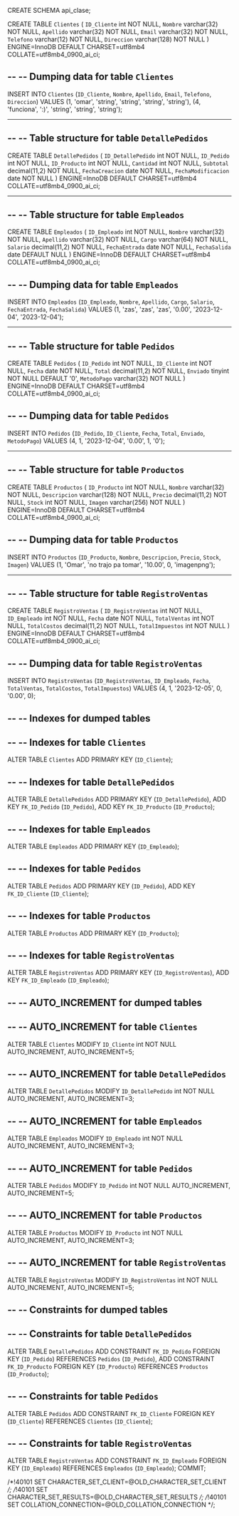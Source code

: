 CREATE SCHEMA api_clase;

CREATE TABLE `Clientes` (
  `ID_Cliente` int NOT NULL,
  `Nombre` varchar(32) NOT NULL,
  `Apellido` varchar(32) NOT NULL,
  `Email` varchar(32) NOT NULL,
  `Telefono` varchar(12) NOT NULL,
  `Direccion` varchar(128) NOT NULL
) ENGINE=InnoDB DEFAULT CHARSET=utf8mb4 COLLATE=utf8mb4_0900_ai_ci;

--
-- Dumping data for table `Clientes`
--

INSERT INTO `Clientes` (`ID_Cliente`, `Nombre`, `Apellido`, `Email`, `Telefono`, `Direccion`) VALUES
(1, 'omar', 'string', 'string', 'string', 'string'),
(4, 'funciona', ':)', 'string', 'string', 'string');

-- --------------------------------------------------------

--
-- Table structure for table `DetallePedidos`
--

CREATE TABLE `DetallePedidos` (
  `ID_DetallePedido` int NOT NULL,
  `ID_Pedido` int NOT NULL,
  `ID_Producto` int NOT NULL,
  `Cantidad` int NOT NULL,
  `Subtotal` decimal(11,2) NOT NULL,
  `FechaCreacion` date NOT NULL,
  `FechaModificacion` date NOT NULL
) ENGINE=InnoDB DEFAULT CHARSET=utf8mb4 COLLATE=utf8mb4_0900_ai_ci;

-- --------------------------------------------------------

--
-- Table structure for table `Empleados`
--

CREATE TABLE `Empleados` (
  `ID_Empleado` int NOT NULL,
  `Nombre` varchar(32) NOT NULL,
  `Apellido` varchar(32) NOT NULL,
  `Cargo` varchar(64) NOT NULL,
  `Salario` decimal(11,2) NOT NULL,
  `FechaEntrada` date NOT NULL,
  `FechaSalida` date DEFAULT NULL
) ENGINE=InnoDB DEFAULT CHARSET=utf8mb4 COLLATE=utf8mb4_0900_ai_ci;

--
-- Dumping data for table `Empleados`
--

INSERT INTO `Empleados` (`ID_Empleado`, `Nombre`, `Apellido`, `Cargo`, `Salario`, `FechaEntrada`, `FechaSalida`) VALUES
(1, 'zas', 'zas', 'zas', '0.00', '2023-12-04', '2023-12-04');

-- --------------------------------------------------------

--
-- Table structure for table `Pedidos`
--

CREATE TABLE `Pedidos` (
  `ID_Pedido` int NOT NULL,
  `ID_Cliente` int NOT NULL,
  `Fecha` date NOT NULL,
  `Total` decimal(11,2) NOT NULL,
  `Enviado` tinyint NOT NULL DEFAULT '0',
  `MetodoPago` varchar(32) NOT NULL
) ENGINE=InnoDB DEFAULT CHARSET=utf8mb4 COLLATE=utf8mb4_0900_ai_ci;

--
-- Dumping data for table `Pedidos`
--

INSERT INTO `Pedidos` (`ID_Pedido`, `ID_Cliente`, `Fecha`, `Total`, `Enviado`, `MetodoPago`) VALUES
(4, 1, '2023-12-04', '0.00', 1, '0');

-- --------------------------------------------------------

--
-- Table structure for table `Productos`
--

CREATE TABLE `Productos` (
  `ID_Producto` int NOT NULL,
  `Nombre` varchar(32) NOT NULL,
  `Descripcion` varchar(128) NOT NULL,
  `Precio` decimal(11,2) NOT NULL,
  `Stock` int NOT NULL,
  `Imagen` varchar(256) NOT NULL
) ENGINE=InnoDB DEFAULT CHARSET=utf8mb4 COLLATE=utf8mb4_0900_ai_ci;

--
-- Dumping data for table `Productos`
--

INSERT INTO `Productos` (`ID_Producto`, `Nombre`, `Descripcion`, `Precio`, `Stock`, `Imagen`) VALUES
(1, 'Omar', 'no trajo pa tomar', '10.00', 0, 'imagenpng');

-- --------------------------------------------------------

--
-- Table structure for table `RegistroVentas`
--

CREATE TABLE `RegistroVentas` (
  `ID_RegistroVentas` int NOT NULL,
  `ID_Empleado` int NOT NULL,
  `Fecha` date NOT NULL,
  `TotalVentas` int NOT NULL,
  `TotalCostos` decimal(11,2) NOT NULL,
  `TotalImpuestos` int NOT NULL
) ENGINE=InnoDB DEFAULT CHARSET=utf8mb4 COLLATE=utf8mb4_0900_ai_ci;

--
-- Dumping data for table `RegistroVentas`
--

INSERT INTO `RegistroVentas` (`ID_RegistroVentas`, `ID_Empleado`, `Fecha`, `TotalVentas`, `TotalCostos`, `TotalImpuestos`) VALUES
(4, 1, '2023-12-05', 0, '0.00', 0);

--
-- Indexes for dumped tables
--

--
-- Indexes for table `Clientes`
--
ALTER TABLE `Clientes`
  ADD PRIMARY KEY (`ID_Cliente`);

--
-- Indexes for table `DetallePedidos`
--
ALTER TABLE `DetallePedidos`
  ADD PRIMARY KEY (`ID_DetallePedido`),
  ADD KEY `FK_ID_Pedido` (`ID_Pedido`),
  ADD KEY `FK_ID_Producto` (`ID_Producto`);

--
-- Indexes for table `Empleados`
--
ALTER TABLE `Empleados`
  ADD PRIMARY KEY (`ID_Empleado`);

--
-- Indexes for table `Pedidos`
--
ALTER TABLE `Pedidos`
  ADD PRIMARY KEY (`ID_Pedido`),
  ADD KEY `FK_ID_Cliente` (`ID_Cliente`);

--
-- Indexes for table `Productos`
--
ALTER TABLE `Productos`
  ADD PRIMARY KEY (`ID_Producto`);

--
-- Indexes for table `RegistroVentas`
--
ALTER TABLE `RegistroVentas`
  ADD PRIMARY KEY (`ID_RegistroVentas`),
  ADD KEY `FK_ID_Empleado` (`ID_Empleado`);

--
-- AUTO_INCREMENT for dumped tables
--

--
-- AUTO_INCREMENT for table `Clientes`
--
ALTER TABLE `Clientes`
  MODIFY `ID_Cliente` int NOT NULL AUTO_INCREMENT, AUTO_INCREMENT=5;

--
-- AUTO_INCREMENT for table `DetallePedidos`
--
ALTER TABLE `DetallePedidos`
  MODIFY `ID_DetallePedido` int NOT NULL AUTO_INCREMENT, AUTO_INCREMENT=3;

--
-- AUTO_INCREMENT for table `Empleados`
--
ALTER TABLE `Empleados`
  MODIFY `ID_Empleado` int NOT NULL AUTO_INCREMENT, AUTO_INCREMENT=3;

--
-- AUTO_INCREMENT for table `Pedidos`
--
ALTER TABLE `Pedidos`
  MODIFY `ID_Pedido` int NOT NULL AUTO_INCREMENT, AUTO_INCREMENT=5;

--
-- AUTO_INCREMENT for table `Productos`
--
ALTER TABLE `Productos`
  MODIFY `ID_Producto` int NOT NULL AUTO_INCREMENT, AUTO_INCREMENT=3;

--
-- AUTO_INCREMENT for table `RegistroVentas`
--
ALTER TABLE `RegistroVentas`
  MODIFY `ID_RegistroVentas` int NOT NULL AUTO_INCREMENT, AUTO_INCREMENT=5;

--
-- Constraints for dumped tables
--

--
-- Constraints for table `DetallePedidos`
--
ALTER TABLE `DetallePedidos`
  ADD CONSTRAINT `FK_ID_Pedido` FOREIGN KEY (`ID_Pedido`) REFERENCES `Pedidos` (`ID_Pedido`),
  ADD CONSTRAINT `FK_ID_Producto` FOREIGN KEY (`ID_Producto`) REFERENCES `Productos` (`ID_Producto`);

--
-- Constraints for table `Pedidos`
--
ALTER TABLE `Pedidos`
  ADD CONSTRAINT `FK_ID_Cliente` FOREIGN KEY (`ID_Cliente`) REFERENCES `Clientes` (`ID_Cliente`);

--
-- Constraints for table `RegistroVentas`
--
ALTER TABLE `RegistroVentas`
  ADD CONSTRAINT `FK_ID_Empleado` FOREIGN KEY (`ID_Empleado`) REFERENCES `Empleados` (`ID_Empleado`);
COMMIT;

/*!40101 SET CHARACTER_SET_CLIENT=@OLD_CHARACTER_SET_CLIENT */;
/*!40101 SET CHARACTER_SET_RESULTS=@OLD_CHARACTER_SET_RESULTS */;
/*!40101 SET COLLATION_CONNECTION=@OLD_COLLATION_CONNECTION */;
